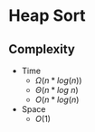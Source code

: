 # Heap Sort

## Complexity

- Time
  - $\Omega(n*log(n))$
  - $\Theta(n*log\ n)$
  - $O(n* log(n)$
- Space
  - $O(1)$
